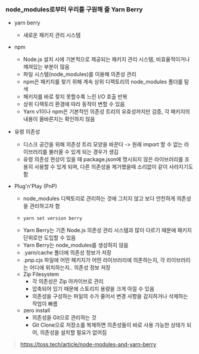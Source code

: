 <h3>node_modules로부터 우리를 구원해 줄 Yarn Berry</h3>

- yarn berry

  - 새로운 패키지 관리 시스템

- npm

  - Node.js 설치 시에 기본적으로 제공되는 패키지 관리 시스템, 비효율적이거나 깨져있는 부분이 많음
  - 파일 시스템(node_modules)를 이용해 의존성 관리
  - npm은 패키지를 찾기 위해 계속 상위 디렉토리의 node_modules 폴더를 탐색
  - 패키지를 바로 찾지 못할수록 느린 I/O 호출 반복
  - 상위 디렉토리 환경에 따라 동작이 변할 수 있음
  - Yarn v1이나 npm은 기본적인 의존성 트리의 유효성까지만 검증, 각 패키지의 내용이 올바른지는 확인하지 않음

- 유령 의존성

  - 디스크 공간을 위해 의존성 트리 모양을 바꾼다 -> 원래 import 할 수 없는 라이브러리를 불러올 수 있게 되는 경우가 생김
  - 유령 의존성 현상이 있을 때 package.json에 명시되지 않은 라이브러리를 조용히 사용할 수 있게 되며, 다른 의존성을 제거했을때 소리없이 같이 사라지기도 함

- Plug'n'Play (PnP)
  - node_modules 디렉토리로 관리하는 것에 그치지 않고 보다 안전하게 의존성을 관리하고자 함
  - ```
    yarn set version berry
    ```
  - Yarn Berry는 기존 Node.js 의존성 관리 시스템과 많이 다르기 때문에 패키지 단위로만 도입할 수 있음
  - Yarn Berry는 node_modules를 생성하지 않음
  - .yarn/cache 폴더에 의존성 정보가 저장
  - .pnp.cjs 파일에 어떤 패키지가 어떤 라이브러리에 의존하는지, 각 라이브러리는 어디에 위치하는지.. 의존성 정보 저장
  - Zip Filesystem
    - 각 의존성은 Zip 아카이브로 관리
    - 압축되어 있기 때문에 스토리지 용량을 크게 아낄 수 있음
    - 의존성을 구성하는 파일의 수가 줄어서 변경 사항을 감지하거나 삭제하는 작업이 빠름
  - zero install
    - 의존성을 Git으로 관리하는 것
    - Git Clone으로 저장소를 복제하면 의존성들이 바로 사용 가능한 상태가 되어, 의존성을 설치할 필요가 없어짐

> https://toss.tech/article/node-modules-and-yarn-berry
